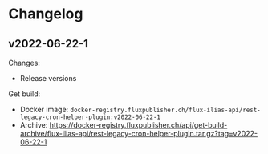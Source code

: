 # Changelog

## v2022-06-22-1

Changes:

- Release versions

Get build:

- Docker image: `docker-registry.fluxpublisher.ch/flux-ilias-api/rest-legacy-cron-helper-plugin:v2022-06-22-1`
- Archive: https://docker-registry.fluxpublisher.ch/api/get-build-archive/flux-ilias-api/rest-legacy-cron-helper-plugin.tar.gz?tag=v2022-06-22-1
